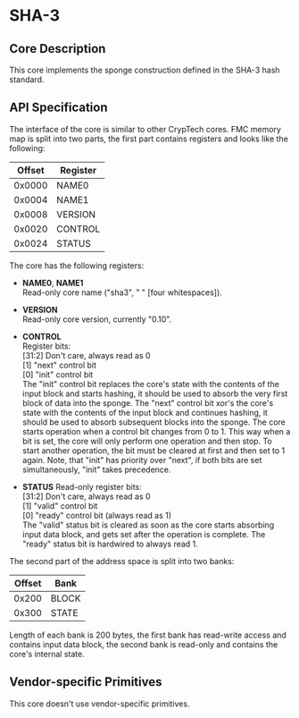# SHA-3

## Core Description

This core implements the sponge construction defined in the SHA-3 hash standard.
 
## API Specification

The interface of the core is similar to other CrypTech cores. FMC memory map is split into two parts, the first part contains registers and looks like the following:

| Offset | Register      |
|--------|---------------|
| 0x0000 | NAME0         |
| 0x0004 | NAME1         |
| 0x0008 | VERSION       |
| 0x0020 | CONTROL       |
| 0x0024 | STATUS        |

The core has the following registers:

 * **NAME0**, **NAME1**  
Read-only core name ("sha3", "    " [four whitespaces]).

 * **VERSION**  
Read-only core version, currently "0.10".

 * **CONTROL**  
Register bits:  
[31:2] Don't care, always read as 0  
[1] "next" control bit  
[0] "init" control bit  
The "init" control bit replaces the core's state with the contents of the input block and starts hashing, it should be used to absorb the very first block of data into the sponge. The "next" control bit xor's the core's state with the contents of the input block and continues hashing, it should be used to absorb subsequent blocks into the sponge. The core starts operation when a control bit changes from 0 to 1. This way when a bit is set, the core will only perform one operation and then stop. To start another operation, the bit must be cleared at first and then set to 1 again. Note, that "init" has priority over "next", if both bits are set simultaneously, "init" takes precedence.

 * **STATUS**
Read-only register bits:  
[31:2] Don't care, always read as 0  
[1] "valid" control bit  
[0] "ready" control bit (always read as 1)  
The "valid" status bit is cleared as soon as the core starts absorbing input data block, and gets set after the operation is complete. The "ready" status bit is hardwired to always read 1.


The second part of the address space is split into two banks:

| Offset | Bank  |
|--------|-------|
|  0x200 | BLOCK |
|  0x300 | STATE |


Length of each bank is 200 bytes, the first bank has read-write access and contains input data block, the second bank is read-only and contains the core's internal state.

## Vendor-specific Primitives

This core doesn't use vendor-specific primitives.
